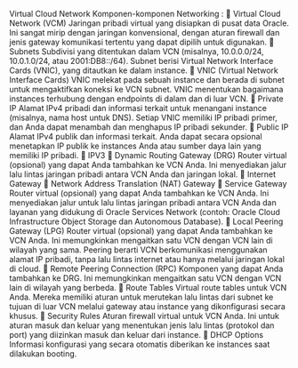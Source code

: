Virtual Cloud Network
Komponen-komponen Networking :
	Virtual Cloud Network (VCM)
Jaringan pribadi virtual yang disiapkan di pusat data Oracle. Ini sangat mirip dengan jaringan konvensional, dengan aturan firewall dan jenis gateway komunikasi tertentu yang dapat dipilih untuk digunakan.
	Subnets
Subdivisi yang ditentukan dalam VCN (misalnya, 10.0.0.0/24, 10.0.1.0/24, atau 2001:DB8::/64). Subnet berisi Virtual Network Interface Cards (VNIC), yang ditautkan ke dalam instance.
	VNIC (Virtual Network Interface Cards)
VNIC melekat pada sebuah instance dan berada di subnet untuk mengaktifkan koneksi ke VCN subnet. VNIC menentukan bagaimana instances terhubung dengan endpoints di dalam dan di luar VCN.
	Private IP
Alamat IPv4 pribadi dan informasi terkait untuk menangani instance (misalnya, nama host untuk DNS). Setiap VNIC memiliki IP pribadi primer, dan Anda dapat menambah dan menghapus IP pribadi sekunder.
	Public IP
Alamat IPv4 publik dan informasi terkait. Anda dapat secara opsional menetapkan IP publik ke instances Anda atau sumber daya lain yang memiliki IP pribadi.
	IPV3
	Dynamic Routing Gateway (DRG)
Router virtual (opsional) yang dapat Anda tambahkan ke VCN Anda. Ini menyediakan jalur lalu lintas jaringan pribadi antara VCN Anda dan jaringan lokal.
	Internet Gateway
	Network Address Translation (NAT) Gateway
	Service Gateway
Router virtual (opsional) yang dapat Anda tambahkan ke VCN Anda. Ini menyediakan jalur untuk lalu lintas jaringan pribadi antara VCN Anda dan layanan yang didukung di Oracle Services Network (contoh: Oracle Cloud Infrastructure Object Storage dan Autonomous Database).
	Local Peering Gateway (LPG)
Router virtual (opsional) yang dapat Anda tambahkan ke VCN Anda. Ini memungkinkan mengaitkan satu VCN dengan VCN lain di wilayah yang sama. Peering berarti VCN berkomunikasi menggunakan alamat IP pribadi, tanpa lalu lintas internet atau hanya melalui jaringan lokal di cloud.
	Remote Peering Connection (RPC)
Komponen yang dapat Anda tambahkan ke DRG. Ini memungkinkan mengaitkan satu VCN dengan VCN lain di wilayah yang berbeda.
	Route Tables
Virtual route tables untuk VCN Anda. Mereka memiliki aturan untuk merutekan lalu lintas dari subnet ke tujuan di luar VCN melalui gateway atau instance yang dikonfigurasi secara khusus.
	Security Rules
Aturan firewall virtual untuk VCN Anda. Ini untuk aturan masuk dan keluar yang menentukan jenis lalu lintas (protokol dan port) yang diizinkan masuk dan keluar dari instance.
	DHCP Options
Informasi konfigurasi yang secara otomatis diberikan ke instances saat dilakukan booting.
